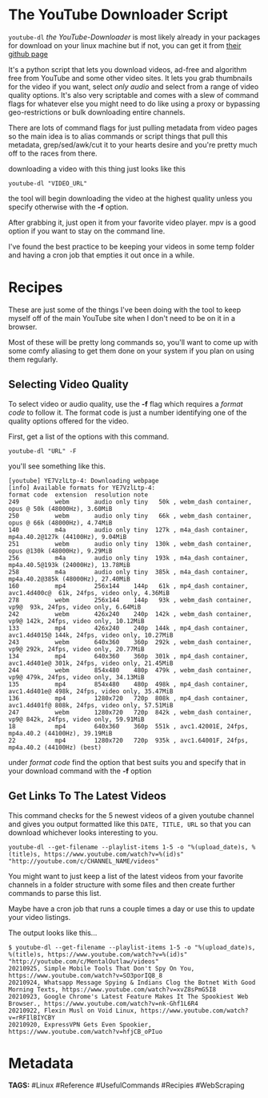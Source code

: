 # The YouTube Downloader Script
`youtube-dl` _the YouTube-Downloader_ is most likely already in your packages for download on your linux machine but if not, you can get it from [their github page](https://github.com/ytdl-org/youtube-dl)

It's a python script that lets you download videos, ad-free and algorithm free from YouTube and some other video sites. It lets you grab thumbnails for the video if you want, select _only audio_ and select from a range of video quality options. It's also very scriptable and comes with a slew of command flags for whatever else you might need to do like using a proxy or bypassing geo-restrictions or bulk downloading entire channels.

There are lots of command flags for just pulling metadata from video pages so the main idea is to alias commands or script things that pull this metadata, grep/sed/awk/cut it to your hearts desire and you're pretty much off to the races from there.

downloading a video with this thing just looks like this
```
youtube-dl "VIDEO_URL"
```
the tool will begin downloading the video at the highest quality unless you specify otherwise with the **-f** option.

After grabbing it, just open it from your favorite video player. mpv is a good option if you want to stay on the command line. 

I've found the best practice to be keeping your videos in some temp folder and having a cron job that empties it out once in a while.

# Recipes
These are just some of the things I've been doing with the tool to keep myself off of the main YouTube site when I don't need to be on it in a browser.

Most of these will be pretty long commands so, you'll want to come up with some comfy aliasing to get them done on your system if you plan on using them regularly.
## Selecting Video Quality
To select video or audio quality, use the **-f** flag which requires a _format code_ to follow it. The format code is just a number identifying one of the quality options offered for the video.

First, get a list of the options with this command.
```
youtube-dl "URL" -F
```
you'll see something like this.
```output
[youtube] YE7VzlLtp-4: Downloading webpage
[info] Available formats for YE7VzlLtp-4:
format code  extension  resolution note
249          webm       audio only tiny   50k , webm_dash container, opus @ 50k (48000Hz), 3.60MiB
250          webm       audio only tiny   66k , webm_dash container, opus @ 66k (48000Hz), 4.74MiB
140          m4a        audio only tiny  127k , m4a_dash container, mp4a.40.2@127k (44100Hz), 9.04MiB
251          webm       audio only tiny  130k , webm_dash container, opus @130k (48000Hz), 9.29MiB
256          m4a        audio only tiny  193k , m4a_dash container, mp4a.40.5@193k (24000Hz), 13.78MiB
258          m4a        audio only tiny  385k , m4a_dash container, mp4a.40.2@385k (48000Hz), 27.40MiB
160          mp4        256x144    144p   61k , mp4_dash container, avc1.4d400c@  61k, 24fps, video only, 4.36MiB
278          webm       256x144    144p   93k , webm_dash container, vp9@  93k, 24fps, video only, 6.64MiB
242          webm       426x240    240p  142k , webm_dash container, vp9@ 142k, 24fps, video only, 10.12MiB
133          mp4        426x240    240p  144k , mp4_dash container, avc1.4d4015@ 144k, 24fps, video only, 10.27MiB
243          webm       640x360    360p  292k , webm_dash container, vp9@ 292k, 24fps, video only, 20.77MiB
134          mp4        640x360    360p  301k , mp4_dash container, avc1.4d401e@ 301k, 24fps, video only, 21.45MiB
244          webm       854x480    480p  479k , webm_dash container, vp9@ 479k, 24fps, video only, 34.13MiB
135          mp4        854x480    480p  498k , mp4_dash container, avc1.4d401e@ 498k, 24fps, video only, 35.47MiB
136          mp4        1280x720   720p  808k , mp4_dash container, avc1.4d401f@ 808k, 24fps, video only, 57.51MiB
247          webm       1280x720   720p  842k , webm_dash container, vp9@ 842k, 24fps, video only, 59.91MiB
18           mp4        640x360    360p  551k , avc1.42001E, 24fps, mp4a.40.2 (44100Hz), 39.19MiB
22           mp4        1280x720   720p  935k , avc1.64001F, 24fps, mp4a.40.2 (44100Hz) (best)
```
under _format code_ find the option that best suits you and specify that in your download command with the **-f** option
## Get Links To The Latest Videos
This command checks for the 5 newest videos of a given youtube channel and gives you output formatted like this ```DATE, TITLE, URL``` so that you can download whichever looks interesting to you.

```
youtube-dl --get-filename --playlist-items 1-5 -o "%(upload_date)s, %(title)s, https://www.youtube.com/watch?v=%(id)s" "http://youtube.com/c/CHANNEL_NAME/videos"
```
You might want to just keep a list of the latest videos from your favorite channels in a folder structure with some files and then create further commands to parse this list.

Maybe have a cron job that runs a couple times a day or use this to update your video listings.

The output looks like this...

```output
$ youtube-dl --get-filename --playlist-items 1-5 -o "%(upload_date)s, %(title)s, https://www.youtube.com/watch?v=%(id)s" "http://youtube.com/c/MentalOutlaw/videos"
20210925, Simple Mobile Tools That Don't Spy On You, https://www.youtube.com/watch?v=SO3porIQ8_8
20210924, Whatsapp Message Spying & Indians Clog the Botnet With Good Morning Texts, https://www.youtube.com/watch?v=xvZ8sPmG5I8
20210923, Google Chrome's Latest Feature Makes It The Spookiest Web Browser., https://www.youtube.com/watch?v=nk-Ghf1L6R4
20210922, Flexin Musl on Void Linux, https://www.youtube.com/watch?v=rRFIlBIYCBY
20210920, ExpressVPN Gets Even Spookier, https://www.youtube.com/watch?v=hfjCB_oPIuo
```
# Metadata
**TAGS:** #Linux #Reference #UsefulCommands #Recipies #WebScraping